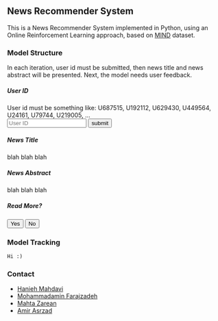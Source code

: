 ## News Recommender System

This is a News Recommender System implemented in Python, using an Online Reinforcement Learning approach, based on [MIND](https://www.microsoft.com/en-us/research/publication/mind-a-large-scale-dataset-for-news-recommendation/) dataset.

### Model Structure
In each iteration, user id must be submitted, then news title and news abstract will be presented. Next, the model needs user feedback.

##### User ID
User id must be something like: U687515, U192112, U629430, U449564, U24161, U79744, U219005, ... <br>
<input type="text" id="user-id" placeholder="User ID" value=""/>
<button type="submit" id="submit-id">submit</button>

##### News Title
<p id="news-title-p">blah blah blah</p>

##### News Abstract
<p id="news-abst-p">blah blah blah</p>

##### Read More?
<div>
  <button type="botton" id="yes">Yes</button>  
  <button type="botton" id="no">No</button>
</div>

### Model Tracking
```markdown
Hi :)
```

### Contact
+ [Hanieh Mahdavi](https://www.linkedin.com/in/hanieh-mahdavi)
+ [Mohammadamin Farajzadeh](https://www.linkedin.com/in/mohammadamin-farajzadeh-bb050919a)
+ [Mahta Zarean](https://www.linkedin.com/in/mahta-zarean-9b7184198)
+ [Amir Asrzad](https://www.linkedin.com/in/amir-asrzad/)
